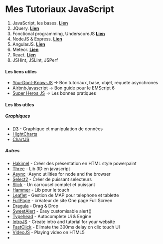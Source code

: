 # Mes Tutoriaux JavaScript

1. JavaScript, les bases. **[Lien](JavaScript.md)**
2. JQuery. **[Lien](JQuery.md)**
3. Fonctional programming, UnderscoreJS **[Lien](Fonctional.md)**
4. NodeJS & Express. **[Lien](NodeJS.md)**
5. AngularJS. **[Lien](AngularJS.md)**
6. Meteor. **[Lien](Meteor.md)**
7. React. **[Lien](React.md)**
8. JSHint, JSLint, JSPerf    

#### Les liens utiles

* [You-Dont-Know-JS](https://github.com/getify/You-Dont-Know-JS) -> Bon tutoriaux, base, objet, requete asynchrones
* [AirbnbJavascript](https://github.com/airbnb/javascript) -> Bon guide pour le EMScript 6
* [Super Heros JS](http://superherojs.com/) -> Les bonnes pratiques


#### Les libs utiles

##### Graphiques
* [D3](https://github.com/mbostock/d3) - Graphique et manipulation de données
* [HightCharts](http://www.highcharts.com/)
* [ChartJS](https://github.com/nnnick/Chart.js)

##### Autres
* [Hakimel](https://github.com/hakimel/reveal.js) - Créer des présentation en HTML style powerpaint
* [Three](https://github.com/mrdoob/three.js) - Lib 3D en javascript
* [Async](https://github.com/caolan/async) -Async utilities for node and the browser
* [Select2](https://github.com/select2/select2) - Créer de puissant selecteurs
* [Slick](https://github.com/kenwheeler/slick) - Un carrousel complet et puissant
* [Hammer](https://github.com/hammerjs/hammer.js) - Lib pour le touch
* [Leaflet](https://github.com/Leaflet/Leaflet)  - Gestion de MAP pour telephone et tablette
* [FullPage](https://github.com/alvarotrigo/fullPage.js)  - créateur de site One page Full Screen 
* [Dragula](https://github.com/bevacqua/dragula) - Drag & Drop
* [SweetAlert](https://github.com/t4t5/sweetalert) - Easy customisable alert()
* [Typehead](https://github.com/twitter/typeahead.js) - Autocomplete Ui & Engine
* [IntroJS](https://github.com/usablica/intro.js) - Create intro and tutorial for your website
* [FastClick](https://github.com/ftlabs/fastclick) - Elimate the 300ms delay on clic touch UI
* [VideoJS](https://github.com/videojs/video.js) - Playing video on HTML5
* 
